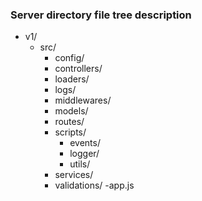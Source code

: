 ### Server directory file tree description

- v1/
    - src/
        - config/
        - controllers/
        - loaders/
        - logs/
        - middlewares/
        - models/
        - routes/
        - scripts/
            - events/
            - logger/
            - utils/
        - services/
        - validations/
    -app.js
